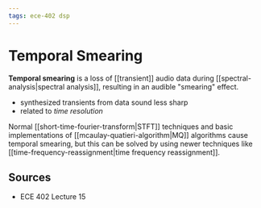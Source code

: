 ```yaml
---
tags: ece-402 dsp
---
```


# Temporal Smearing

**Temporal smearing** is a loss of [[transient]] audio data during [[spectral-analysis|spectral analysis]], resulting in an audible "smearing" effect.

- synthesized transients from data sound less sharp
- related to _time resolution_

Normal [[short-time-fourier-transform|STFT]] techniques and basic implementations of [[mcaulay-quatieri-algorithm|MQ]] algorithms cause temporal smearing, but this can be solved by using newer techniques like [[time-frequency-reassignment|time frequency reassignment]].

## Sources

- ECE 402 Lecture 15
